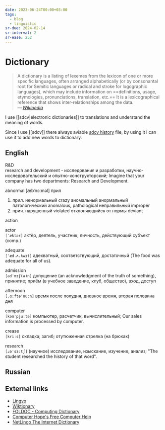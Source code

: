 ```yaml
---
date: 2023-06-24T00:00+03:00
tags:
  - blog
  - linguistic
sr-due: 2024-02-14
sr-interval: 2
sr-ease: 252
---
```


# Dictionary

> A dictionary is a listing of lexemes from the lexicon of one or more specific
> languages, often arranged alphabetically (or by consonantal root for Semitic
> languages or radical and stroke for logographic languages), which may include
> information on ==definitions, usage, etymologies, pronunciations, translation,
> etc.== It is a lexicographical reference that shows inter-relationships among
> the data.\
> — <cite>[Wikipedia](https://en.wikipedia.org/wiki/Dictionary)</cite>

I use [[sdcv|electronic dictionaries]] to translations and understand the
meaning of words.

Since I use [[sdcv]] there always aviable [sdcv
history](file:///home/inom/.local/share/sdcv_history) file, by using it I can
use it to add new words to dictionary.

## English

R&D
&#10;<br>
research and development - исследования и разработки, научно-исследовательский и
опытно-конструкторский; Imagine that your company has two departments: Research
and Development. <!--SR:!2025-02-05,3,252-->

abnormal [æbˈnɔːməl] прил
&#10;<br>
1. прил.
ненормальный crazy
аномальный анормальный патологический anomalous, pathological
неправильный improper
2. прич.
нарушенный violated
отклоняющийся от нормы deviant <!--SR:!2025-02-05,3,252-->

action

actor
&#10;<br>
`[ˈæktər]` актёр, деятель, участник, личность, действующий субъект (comp.) <!--SR:!2025-02-03,1,232-->

adequate
&#10;<br>
`[ˈæd.ʌ.kwɪt]` адекватный, соответствующий, достаточный (The food was adequate
for all of us). <!--SR:!2025-02-05,3,252-->

admission
&#10;<br>
`[ədˈmɪʃ(ə)n]` допущение (an acknowledgment of the truth of something),
принятие; приём (в учебное заведение, клуб, общество), вход, доступ
<!--SR:!2025-02-05,3,252-->

afternoon
&#10;<br>
`[ˌɑːftəˈnuːn]` время после полудня, дневное время, вторая половина дня <!--SR:!2025-02-05,3,252-->

computer
&#10;<br>
`[kəmˈpjuːtə]` компьютер, расчетчик, вычислительный; Our sales information is
processed by computer. <!--SR:!2025-02-05,3,252-->

crease
&#10;<br>
`[kriːs]` складка; загиб; отутюженная стрелка (на брюках) <!--SR:!2025-02-03,1,232-->

research
&#10;<br>
`[ɹəˈsɜːtʃ]` (научное) исследование, изыскание, изучение, анализ; "The student
researched the history of that word". <!--SR:!2025-02-05,3,252-->

## Russian

<!-- LTeX: language=ru-RU -->


## External links

- [Lingvo](https://www.lingvolive.com)
- [Wiktionary](https://www.wiktionary.org/)
- [FOLDOC - Computing Dictionary](https://foldoc.org/)
- [Computer Hope's Free Computer Help](https://www.computerhope.com/)
- [NetLingo The Internet Dictionary](https://www.netlingo.com/)
